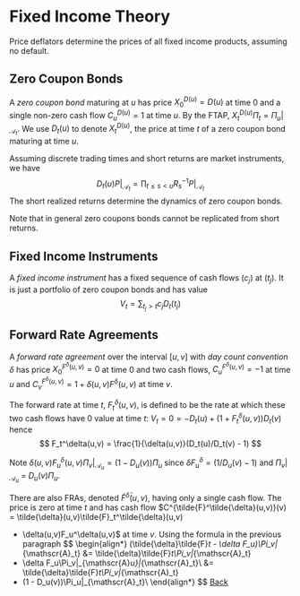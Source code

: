 # Fixed Income Theory

Price deflators determine the prices of all fixed income products,
assuming no default.

## Zero Coupon Bonds

A _zero coupon bond_ maturing at $u$ has price
$X_0^{D(u)} = D(u)$ at time $0$ and a single non-zero cash flow
$C_u^{D(u)} = 1$ at time $u$. By the FTAP,
$X_t^{D(u)}\Pi_t = \Pi_u|_{\mathscr{A}_t}$.
We use $D_t(u)$ to denote $X_t^{D(u)}$, the price at time $t$
of a zero coupon bond maturing at time $u$.

Assuming discrete trading times and short returns are market instruments,
we have
$$
  D_t(u)P|_{\mathscr{A}_t} = \prod_{t \le s < u} R_s^{-1}P|_{\mathscr{A}_t}
$$
The short realized returns determine the dynamics of zero coupon bonds.

Note that in general zero coupons bonds cannot be replicated from short
returns.

## Fixed Income Instruments

A _fixed income instrument_ has a fixed sequence of cash flows
$(c_j)$ at $(t_j)$. It is just a portfolio of zero coupon bonds
and has value
$$
    V_t = \sum_{t_j > t} c_j D_t(t_j)
$$

## Forward Rate Agreements

A _forward rate agreement_ over the interval $[u,v]$ with
_day count convention_ $\delta$ has price $X_0^{F^\delta(u,v)} = 0$
at time $0$ and two cash flows, $C_u^{F^\delta(u,v)} = -1$ at time
$u$ and $C_v^{F^\delta(u,v)} = 1 + \delta(u,v)F^\delta(u,v)$ at time $v$.

The forward rate at time $t$, $F_t^\delta(u,v)$, is defined to be the
rate at which these two cash flows have 0 value at time $t$:
$V_t = 0 = -D_t(u) + (1 + F_t^\delta(u,v))D_t(v)$ hence
$$
	F_t^\delta(u,v) = \frac{1}{\delta(u,v)}(D_t(u)/D_t(v) - 1)
$$

Note $\delta(u,v) F_u^\delta(u,v)\Pi_v|_{\mathscr{A}_u} = (1 - D_u(v))\Pi_u$
since $\delta F_u^\delta = (1/D_u(v) - 1)$ and
$\Pi_v|_{\mathscr{A}_u}$ = $D_u(v)\Pi_u$.

There are also FRAs, denoted $\tilde{F}^\tilde{\delta}(u,v)$,
having only a single cash flow.
The price is zero at time $t$ 
and has cash flow $C^{\tilde{F}^\tilde{\delta}(u,v)}(v)
= \tilde{\delta}(u,v)\tilde{F}_t^\tilde{\delta}(u,v)
- \delta(u,v)F_u^\delta(u,v)$
at time $v$. Using the formula in the previous paragraph
$$
\begin{align*}
(\tilde{\delta}\tilde{F}_t - \delta F_u)\Pi_v|_{\mathscr{A}_t}
&= 
\tilde{\delta}\tilde{F}_t\Pi_v|_{\mathscr{A}_t} 
- \delta F_u\Pi_v|_{\mathscr{A}_u}|_{\mathscr{A}_t}\\
&= 
\tilde{\delta}\tilde{F}_t\Pi_v|_{\mathscr{A}_t} 
- (1 - D_u(v))\Pi_u|_{\mathscr{A}_t}\\
\end{align*}
$$
[Back](xva.html#examples)
